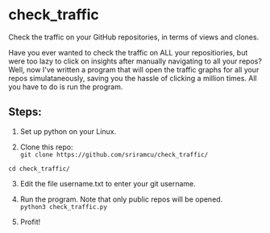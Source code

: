 # check_traffic
Check the traffic on your GitHub repositories, in terms of views and clones.  

Have you ever wanted to check the traffic on ALL your repositiories, but were too lazy to click on insights after manually navigating to all your repos? Well, now I've written a program that will open the traffic graphs for all your repos simulataneously, saving you the hassle of clicking a million times. All you have to do is run the program.  

## Steps:
1. Set up python on your Linux.  

2. Clone this repo:  
`git clone https://github.com/sriramcu/check_traffic/`  

`cd check_traffic/`  

3. Edit the file username.txt to enter your git username.  

4. Run the program. Note that only public repos will be opened.  
`python3 check_traffic.py`  

5. Profit!
